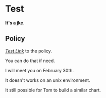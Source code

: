 # Test

<b>It's a jke.</b>

<!-- vale off -->

<a id="policy"></a> <ParameterDescription
    name="policy"
    type="
Object (rollout_policy)"
    reference="#rollout-policy"
    value="{'components': [], 'drivers': {}, 'evaluation_interval': '1s', 'load_shaper': {'flow_regulator_parameters': {'flow_selector': {'flow_matcher': {'control_point': '__REQUIRED_FIELD__'}, 'service_selector': {'service': '__REQUIRED_FIELD__'}}, 'label_key': ''}, 'steps': [{'duration': '__REQUIRED_FIELD__', 'target_accept_percentage': '__REQUIRED_FIELD__'}]}, 'resources': {'flow_control': {'classifiers': []}}}"
    description='Parameters for the Feature Rollout policy.' />

<!-- vale on -->

## Policy

[_Test Link_](#policy) to the policy.

You can do that if need.

I will meet you on February 30th.

It doesn't works on an unix environment.

It still possible for Tom to build a similar chart.
